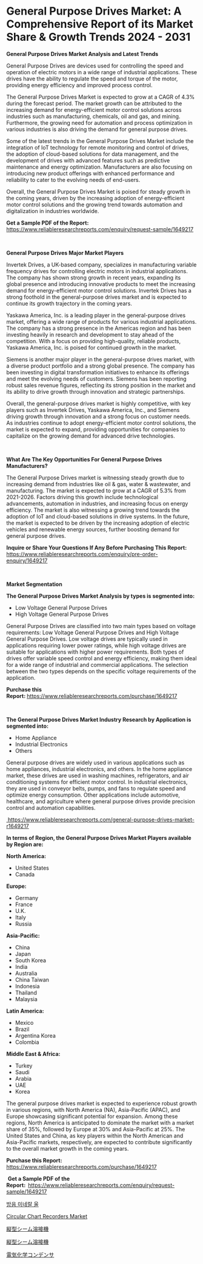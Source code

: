<p><h1>General Purpose Drives Market: A Comprehensive Report of its Market Share & Growth Trends 2024 - 2031</h1></p><p><strong>General Purpose Drives Market Analysis and Latest Trends</strong></p>
<p><p>General Purpose Drives are devices used for controlling the speed and operation of electric motors in a wide range of industrial applications. These drives have the ability to regulate the speed and torque of the motor, providing energy efficiency and improved process control.</p><p>The General Purpose Drives Market is expected to grow at a CAGR of 4.3% during the forecast period. The market growth can be attributed to the increasing demand for energy-efficient motor control solutions across industries such as manufacturing, chemicals, oil and gas, and mining. Furthermore, the growing need for automation and process optimization in various industries is also driving the demand for general purpose drives.</p><p>Some of the latest trends in the General Purpose Drives Market include the integration of IoT technology for remote monitoring and control of drives, the adoption of cloud-based solutions for data management, and the development of drives with advanced features such as predictive maintenance and energy optimization. Manufacturers are also focusing on introducing new product offerings with enhanced performance and reliability to cater to the evolving needs of end-users.</p><p>Overall, the General Purpose Drives Market is poised for steady growth in the coming years, driven by the increasing adoption of energy-efficient motor control solutions and the growing trend towards automation and digitalization in industries worldwide.</p></p>
<p><strong>Get a Sample PDF of the Report:&nbsp;</strong> <a href="https://www.reliableresearchreports.com/enquiry/request-sample/1649217">https://www.reliableresearchreports.com/enquiry/request-sample/1649217</a></p>
<p>&nbsp;</p>
<p><strong>General Purpose Drives Major Market Players</strong></p>
<p><p>Invertek Drives, a UK-based company, specializes in manufacturing variable frequency drives for controlling electric motors in industrial applications. The company has shown strong growth in recent years, expanding its global presence and introducing innovative products to meet the increasing demand for energy-efficient motor control solutions. Invertek Drives has a strong foothold in the general-purpose drives market and is expected to continue its growth trajectory in the coming years.</p><p>Yaskawa America, Inc. is a leading player in the general-purpose drives market, offering a wide range of products for various industrial applications. The company has a strong presence in the Americas region and has been investing heavily in research and development to stay ahead of the competition. With a focus on providing high-quality, reliable products, Yaskawa America, Inc. is poised for continued growth in the market.</p><p>Siemens is another major player in the general-purpose drives market, with a diverse product portfolio and a strong global presence. The company has been investing in digital transformation initiatives to enhance its offerings and meet the evolving needs of customers. Siemens has been reporting robust sales revenue figures, reflecting its strong position in the market and its ability to drive growth through innovation and strategic partnerships.</p><p>Overall, the general-purpose drives market is highly competitive, with key players such as Invertek Drives, Yaskawa America, Inc., and Siemens driving growth through innovation and a strong focus on customer needs. As industries continue to adopt energy-efficient motor control solutions, the market is expected to expand, providing opportunities for companies to capitalize on the growing demand for advanced drive technologies.</p></p>
<p>&nbsp;</p>
<p><strong>What Are The Key Opportunities For General Purpose Drives Manufacturers?</strong></p>
<p><p>The General Purpose Drives market is witnessing steady growth due to increasing demand from industries like oil & gas, water & wastewater, and manufacturing. The market is expected to grow at a CAGR of 5.3% from 2021-2026. Factors driving this growth include technological advancements, automation in industries, and increasing focus on energy efficiency. The market is also witnessing a growing trend towards the adoption of IoT and cloud-based solutions in drive systems. In the future, the market is expected to be driven by the increasing adoption of electric vehicles and renewable energy sources, further boosting demand for general purpose drives.</p></p>
<p><strong>Inquire or Share Your Questions If Any Before Purchasing This Report:</strong> <a href="https://www.reliableresearchreports.com/enquiry/pre-order-enquiry/1649217">https://www.reliableresearchreports.com/enquiry/pre-order-enquiry/1649217</a></p>
<p>&nbsp;</p>
<p><strong>Market Segmentation</strong></p>
<p><strong>The General Purpose Drives Market Analysis by types is segmented into:</strong></p>
<p><ul><li>Low Voltage General Purpose Drives</li><li>High Voltage General Purpose Drives</li></ul></p>
<p><p>General Purpose Drives are classified into two main types based on voltage requirements: Low Voltage General Purpose Drives and High Voltage General Purpose Drives. Low voltage drives are typically used in applications requiring lower power ratings, while high voltage drives are suitable for applications with higher power requirements. Both types of drives offer variable speed control and energy efficiency, making them ideal for a wide range of industrial and commercial applications. The selection between the two types depends on the specific voltage requirements of the application.</p></p>
<p><strong>Purchase this Report:&nbsp;</strong><a href="https://www.reliableresearchreports.com/purchase/1649217">https://www.reliableresearchreports.com/purchase/1649217</a></p>
<p>&nbsp;</p>
<p><strong>The General Purpose Drives Market Industry Research by Application is segmented into:</strong></p>
<p><ul><li>Home Appliance</li><li>Industrial Electronics</li><li>Others</li></ul></p>
<p><p>General purpose drives are widely used in various applications such as home appliances, industrial electronics, and others. In the home appliance market, these drives are used in washing machines, refrigerators, and air conditioning systems for efficient motor control. In industrial electronics, they are used in conveyor belts, pumps, and fans to regulate speed and optimize energy consumption. Other applications include automotive, healthcare, and agriculture where general purpose drives provide precision control and automation capabilities.</p></p>
<p><a href="https://www.reliableresearchreports.com/general-purpose-drives-market-r1649217">&nbsp;https://www.reliableresearchreports.com/general-purpose-drives-market-r1649217</a></p>
<p><strong>In terms of Region, the General Purpose Drives Market Players available by Region are:</strong></p>
<p>
    <p> <strong> North America: </strong>
        <ul>
            <li>United States</li>
            <li>Canada</li>
        </ul>
        </p> 
    <p> <strong> Europe: </strong>
        <ul>
            <li>Germany</li>
            <li>France</li>
            <li>U.K.</li>
            <li>Italy</li>
            <li>Russia</li>
        </ul>
        </p> 
    <p> <strong> Asia-Pacific: </strong>
        <ul>
            <li>China</li>
            <li>Japan</li>
            <li>South Korea</li>
            <li>India</li>
            <li>Australia</li>
            <li>China Taiwan</li>
            <li>Indonesia</li>
            <li>Thailand</li>
            <li>Malaysia</li>
        </ul>
        </p> 
    <p> <strong> Latin America: </strong>
        <ul>
            <li>Mexico</li>
            <li>Brazil</li>
            <li>Argentina Korea</li>
            <li>Colombia</li>
        </ul>
        </p> 
    <p> <strong> Middle East & Africa: </strong>
        <ul>
            <li>Turkey</li>
            <li>Saudi</li>
            <li>Arabia</li>
            <li>UAE</li>
            <li>Korea</li>
        </ul>
    </p>
    </p>
<p><p>The general purpose drives market is expected to experience robust growth in various regions, with North America (NA), Asia-Pacific (APAC), and Europe showcasing significant potential for expansion. Among these regions, North America is anticipated to dominate the market with a market share of 35%, followed by Europe at 30% and Asia-Pacific at 25%. The United States and China, as key players within the North American and Asia-Pacific markets, respectively, are expected to contribute significantly to the overall market growth in the coming years.</p></p>
<p><strong>Purchase this Report: </strong><a href="https://www.reliableresearchreports.com/purchase/1649217">https://www.reliableresearchreports.com/purchase/1649217</a></p>
<p>&nbsp;<strong>Get a Sample PDF of the Report:&nbsp;&nbsp;</strong><a href="https://www.reliableresearchreports.com/enquiry/request-sample/1649217">https://www.reliableresearchreports.com/enquiry/request-sample/1649217</a></p>
<p><strong></strong></p>
<p><p><a href="https://github.com/Madalyell456456/Market-Research-Report-List-1/blob/main/760040027818.md">방음 미네랄 울</a></p><p><a href="https://github.com/redneck06/Market-Research-Report-List-2/blob/main/circular-chart-recorders-market.md">Circular Chart Recorders Market</a></p><p><a href="https://github.com/sghwr779811674/Market-Research-Report-List-1/blob/main/284847130154.md">縦型シーム溶接機</a></p><p><a href="https://github.com/dandier2003/Market-Research-Report-List-1/blob/main/331549530155.md">縦型シーム溶接機</a></p><p><a href="https://medium.com/@annchovey2023/%E9%9B%BB%E6%B0%97%E5%8C%96%E5%AD%A6%E3%82%AD%E3%83%A3%E3%83%91%E3%82%B7%E3%82%BF%E5%B8%82%E5%A0%B4-%E7%AB%B6%E4%BA%89%E5%88%86%E6%9E%90-%E5%B8%82%E5%A0%B4%E5%8B%95%E5%90%91-2031%E5%B9%B4%E3%81%BE%E3%81%A7%E3%81%AE%E4%BA%88%E6%B8%AC-72a2823478b3">電気化学コンデンサ</a></p></p>